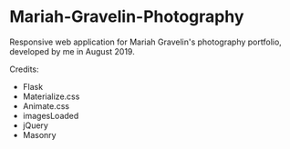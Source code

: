 # Mariah-Gravelin-Photography

Responsive web application for Mariah Gravelin's photography portfolio, developed by me in August 2019.

Credits:
- Flask
- Materialize.css
- Animate.css
- imagesLoaded
- jQuery
- Masonry
